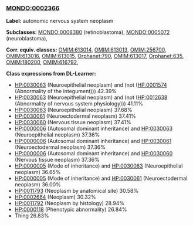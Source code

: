 
### [MONDO:0002366](http://purl.obolibrary.org/obo/MONDO_0002366)
**Label:** autonomic nervous system neoplasm

**Subclasses:** [MONDO:0008380](http://purl.obolibrary.org/obo/MONDO_0008380) (retinoblastoma), [MONDO:0005072](http://purl.obolibrary.org/obo/MONDO_0005072) (neuroblastoma), 

**Corr. equiv. classes:** [OMIM:613014](http://purl.obolibrary.org/obo/OMIM_613014), [OMIM:613013](http://purl.obolibrary.org/obo/OMIM_613013), [OMIM:256700](http://purl.obolibrary.org/obo/OMIM_256700), [OMIM:613016](http://purl.obolibrary.org/obo/OMIM_613016), [OMIM:613015](http://purl.obolibrary.org/obo/OMIM_613015), [Orphanet:790](http://www.orpha.net/ORDO/Orphanet_790), [OMIM:613017](http://purl.obolibrary.org/obo/OMIM_613017), [Orphanet:635](http://www.orpha.net/ORDO/Orphanet_635), [OMIM:180200](http://purl.obolibrary.org/obo/OMIM_180200), [OMIM:616792](http://purl.obolibrary.org/obo/OMIM_616792), 

**Class expressions from DL-Learner:**

- [HP:0030063](http://purl.obolibrary.org/obo/HP_0030063) (Neuroepithelial neoplasm) and (not ([HP:0001574](http://purl.obolibrary.org/obo/HP_0001574) (Abnormality of the integument))) 42.39%
- [HP:0030063](http://purl.obolibrary.org/obo/HP_0030063) (Neuroepithelial neoplasm) and (not ([HP:0012638](http://purl.obolibrary.org/obo/HP_0012638) (Abnormality of nervous system physiology))) 41.11%
- [HP:0030063](http://purl.obolibrary.org/obo/HP_0030063) (Neuroepithelial neoplasm) 37.68%
- [HP:0030061](http://purl.obolibrary.org/obo/HP_0030061) (Neuroectodermal neoplasm) 37.41%
- [HP:0030060](http://purl.obolibrary.org/obo/HP_0030060) (Nervous tissue neoplasm) 37.41%
- [HP:0000006](http://purl.obolibrary.org/obo/HP_0000006) (Autosomal dominant inheritance) and [HP:0030063](http://purl.obolibrary.org/obo/HP_0030063) (Neuroepithelial neoplasm) 37.36%
- [HP:0000006](http://purl.obolibrary.org/obo/HP_0000006) (Autosomal dominant inheritance) and [HP:0030061](http://purl.obolibrary.org/obo/HP_0030061) (Neuroectodermal neoplasm) 37.36%
- [HP:0000006](http://purl.obolibrary.org/obo/HP_0000006) (Autosomal dominant inheritance) and [HP:0030060](http://purl.obolibrary.org/obo/HP_0030060) (Nervous tissue neoplasm) 37.36%
- [HP:0000005](http://purl.obolibrary.org/obo/HP_0000005) (Mode of inheritance) and [HP:0030063](http://purl.obolibrary.org/obo/HP_0030063) (Neuroepithelial neoplasm) 36.65%
- [HP:0000005](http://purl.obolibrary.org/obo/HP_0000005) (Mode of inheritance) and [HP:0030061](http://purl.obolibrary.org/obo/HP_0030061) (Neuroectodermal neoplasm) 36.00%
- [HP:0011793](http://purl.obolibrary.org/obo/HP_0011793) (Neoplasm by anatomical site) 30.58%
- [HP:0002664](http://purl.obolibrary.org/obo/HP_0002664) (Neoplasm) 30.32%
- [HP:0011792](http://purl.obolibrary.org/obo/HP_0011792) (Neoplasm by histology) 28.94%
- [HP:0000118](http://purl.obolibrary.org/obo/HP_0000118) (Phenotypic abnormality) 26.84%
- Thing 26.83%


